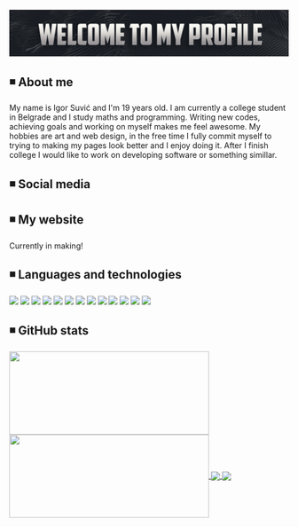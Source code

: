 ![Header](https://github.com/suvicigor/suvicigor/blob/main/Banner.jpg "Header")<!--(https://some-url.dev/)-->
## ◾️ About me

My name is Igor Suvić and I'm 19 years old. I am currently a college student in Belgrade and I study maths and programming. Writing new codes, achieving goals and working on myself makes me feel awesome. My hobbies are art and web design, in the free time I fully commit myself to trying to making my pages look better and I enjoy doing it. After I finish college I would like to work on developing software or something simillar. 

## ◾️ Social media

## ◾️ My website
Currently in making!

## ◾️ Languages and technologies
![](https://img.shields.io/badge/OS-Windows-informational?style=for-the-badge&color=454242)
![](https://img.shields.io/badge/Code-Java-informational?style=for-the-badge&color=454242)
![](https://img.shields.io/badge/Code-JavaScript-informational?style=for-the-badge&color=454242)
![](https://img.shields.io/badge/Code-C-informational?style=for-the-badge&color=454242)
![](https://img.shields.io/badge/Code-C++-informational?style=for-the-badge&color=454242)
![](https://img.shields.io/badge/Code-HTML-informational?style=for-the-badge&color=454242)
![](https://img.shields.io/badge/Code-CSS-informational?style=for-the-badge&color=454242)
![](https://img.shields.io/badge/Code-SASS-informational?style=for-the-badge&color=454242)
![](https://img.shields.io/badge/Code-PHP-informational?style=for-the-badge&color=454242)
![](https://img.shields.io/badge/Editor-IntelliJ_IDEA-informational?style=for-the-badge&color=454242)
![](https://img.shields.io/badge/Editor-Brackets-informational?style=for-the-badge&color=454242)
![](https://img.shields.io/badge/Editor-Visual_Studio_Code-informational?style=for-the-badge&color=454242)
![](https://img.shields.io/badge/Editor-Visual_Studio-informational?style=for-the-badge&color=454242)

## ◾️ GitHub stats

<a href="https://github.com/suvicigor/suvicigor">
  <img align="center" height="150px" width="360px" src="https://github-readme-stats.vercel.app/api/top-langs/?username=suvicigor&hide=ruby,shell&hide_border=true&text_color=ffffff&title_color=ffffff&icon_color=ffffff&bg_color=45,211f1f,2b2a2a,454242&layout=compact" />
</a>

<a href="https://github.com/suvicigor/suvicigor">
  <img align="center" height="150px" width="360px" src="https://github-readme-stats.vercel.app/api?username=suvicigor&count_private=true&line_height=27&hide_border=true&include_all_commits=true&custom_title=My+GitHub+Stats&show_icons=true&text_color=ffffff&title_color=ffffff&icon_color=ffffff&bg_color=45,211f1f,2b2a2a,454242&layout=compact" />
</a>

<a href="https://github.com/suvicigor/my-java-codes">
  <img align="center" width="360px" src="https://github-readme-stats.vercel.app/api/pin/?username=suvicigor&repo=my-java-codes&text_color=ffffff&title_color=ffffff&icon_color=ffffff&bg_color=45,211f1f,2b2a2a,454242" />
</a>


<a href="https://github.com/suvicigor/suvicigor">
  <img align="center" width="360px" src="https://github-readme-stats.vercel.app/api/pin/?username=suvicigor&repo=suvicigor&text_color=ffffff&title_color=ffffff&icon_color=ffffff&bg_color=45,211f1f,2b2a2a,454242" />
</a>    

